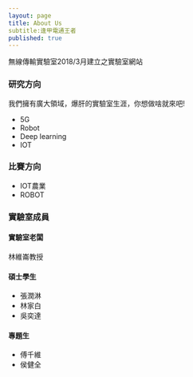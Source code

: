 ```yaml
---
layout: page
title: About Us
subtitle:逢甲電通王者
published: true
---
```


無線傳輸實驗室2018/3月建立之實驗室網站
### 研究方向

我們擁有廣大領域，爆肝的實驗室生涯，你想做啥就來吧!

  * 5G
  * Robot
  * Deep learning
  * IOT

### 比賽方向

  * IOT農業
  * ROBOT



### 實驗室成員

#### 實驗室老闆
林維崙教授

####  碩士學生
 * 張潤淋
 * 林家白
 * 吳奕達



#### 專題生
 * 傅千維
 * 侯健全

